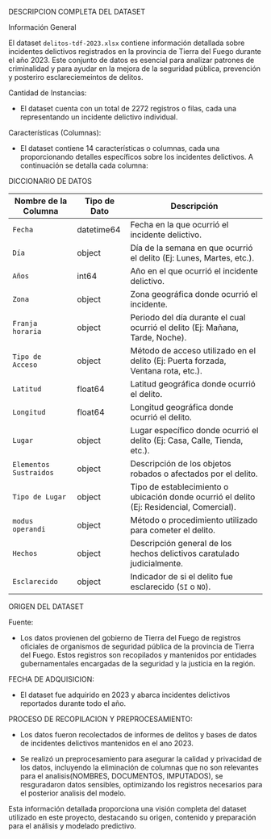 

 DESCRIPCION COMPLETA DEL DATASET

 Información General

El dataset `delitos-tdf-2023.xlsx` contiene información detallada sobre incidentes delictivos registrados en la provincia de Tierra del Fuego durante el año 2023. Este conjunto de datos es esencial para analizar patrones de criminalidad y para ayudar en la mejora de la seguridad pública, prevención y posteriro esclareciemeintos de delitos.

Cantidad de Instancias:
- El dataset cuenta con un total de 2272 registros o filas, cada una representando un incidente delictivo individual.

Características (Columnas):
- El dataset contiene 14 características o columnas, cada una proporcionando detalles específicos sobre los incidentes delictivos. A continuación se detalla cada columna:

DICCIONARIO DE DATOS

| Nombre de la Columna     |   Tipo de Dato   |     Descripción |
|--------------------------|------------------|-----------------|
| `Fecha`                  | datetime64       | Fecha en la que ocurrió el   incidente delictivo. |
| `Día`                    | object           | Día de la semana en que ocurrió el delito (Ej: Lunes, Martes, etc.). |
| `Años`                   | int64            | Año en el que ocurrió el incidente delictivo. |
| `Zona`                   | object           | Zona geográfica donde ocurrió el incidente. |
| `Franja horaria`         | object           | Periodo del día durante el cual ocurrió el delito (Ej: Mañana, Tarde, Noche). |
| `Tipo de Acceso`         | object           | Método de acceso utilizado en el delito (Ej: Puerta forzada, Ventana rota, etc.). |
| `Latitud`                | float64          | Latitud geográfica donde ocurrió el delito. |
| `Longitud`               | float64          | Longitud geográfica donde ocurrió el delito. |
| `Lugar`                  | object           | Lugar específico donde ocurrió el delito (Ej: Casa, Calle, Tienda, etc.). |
| `Elementos Sustraidos`   | object           | Descripción de los objetos robados o afectados por el delito. |
| `Tipo de Lugar`          | object           | Tipo de establecimiento o ubicación donde ocurrió el delito (Ej: Residencial, Comercial). |
| `modus operandi`         | object           | Método o procedimiento utilizado para cometer el delito. |
| `Hechos`                 | object           | Descripción general de los hechos delictivos caratulado judicialmente. |
| `Esclarecido`            | object           | Indicador de si el delito fue esclarecido (`SI` o `NO`). |


 ORIGEN DEL DATASET

Fuente:

- Los datos provienen del gobierno de Tierra del Fuego de registros oficiales de organismos de seguridad pública de la provincia de Tierra del Fuego. Estos registros son recopilados y mantenidos por entidades gubernamentales encargadas de la seguridad y la justicia en la región.

FECHA DE ADQUISICION:

- El dataset fue adquirido en 2023 y abarca incidentes delictivos reportados durante todo el año.

PROCESO DE RECOPILACION Y PREPROCESAMIENTO:

- Los datos fueron recolectados de informes de delitos y bases de datos de incidentes delictivos mantenidos en el ano 2023.

- Se realizó un preprocesamiento para asegurar la calidad y privacidad de los datos, incluyendo la eliminación de columnas que no son relevantes para el analisis(NOMBRES, DOCUMENTOS, IMPUTADOS), se resguradaron datos sensibles, optimizando los registros necesarios para el posterior analisis del modelo.

Esta información detallada proporciona una visión completa del dataset utilizado en este proyecto, destacando su origen, contenido y preparación para el análisis y modelado predictivo.
